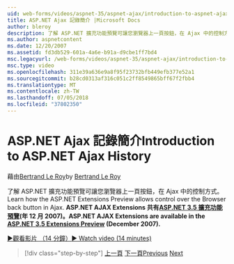 ```yaml
---
uid: web-forms/videos/aspnet-35/aspnet-ajax/introduction-to-aspnet-ajax-history
title: ASP.NET Ajax 記錄簡介 |Microsoft Docs
author: bleroy
description: 了解 ASP.NET 擴充功能預覽可讓您瀏覽器上一頁按鈕，在 Ajax 中的控制方式。 ASP.NET AJAX 擴充功能可在 ASP.NET 3.5 Extens...
ms.author: aspnetcontent
ms.date: 12/20/2007
ms.assetid: fd3db529-601a-4a6e-b91a-d9cbe1ff7bd4
msc.legacyurl: /web-forms/videos/aspnet-35/aspnet-ajax/introduction-to-aspnet-ajax-history
msc.type: video
ms.openlocfilehash: 311e39a636e9a8f95f23732bfb449efb377e52a1
ms.sourcegitcommit: b28cd0313af316c051c2ff8549865bff67f2fbb4
ms.translationtype: MT
ms.contentlocale: zh-TW
ms.lasthandoff: 07/05/2018
ms.locfileid: "37802350"
---
```

<a name="introduction-to-aspnet-ajax-history"></a><span data-ttu-id="3b5d8-104">ASP.NET Ajax 記錄簡介</span><span class="sxs-lookup"><span data-stu-id="3b5d8-104">Introduction to ASP.NET Ajax History</span></span>
====================
<span data-ttu-id="3b5d8-105">藉由[Bertrand Le Roy](https://github.com/bleroy)</span><span class="sxs-lookup"><span data-stu-id="3b5d8-105">by [Bertrand Le Roy](https://github.com/bleroy)</span></span>

<span data-ttu-id="3b5d8-106">了解 ASP.NET 擴充功能預覽可讓您瀏覽器上一頁按鈕，在 Ajax 中的控制方式。</span><span class="sxs-lookup"><span data-stu-id="3b5d8-106">Learn how the ASP.NET Extensions Preview allows control over the Browser back button in Ajax.</span></span> <span data-ttu-id="3b5d8-107">**ASP.NET AJAX Extensions 共有[ASP.NET 3.5 擴充功能預覽](https://www.asp.net/downloads/35-sp1#find)(年 12 月 2007)。**</span><span class="sxs-lookup"><span data-stu-id="3b5d8-107">**ASP.NET AJAX Extensions are available in the [ASP.NET 3.5 Extensions Preview](https://www.asp.net/downloads/35-sp1#find) (December 2007).**</span></span>

[<span data-ttu-id="3b5d8-108">&#9654;觀看影片 （14 分鐘）</span><span class="sxs-lookup"><span data-stu-id="3b5d8-108">&#9654; Watch video (14 minutes)</span></span>](https://channel9.msdn.com/Blogs/ASP-NET-Site-Videos/introduction-to-aspnet-ajax-history)

> [!div class="step-by-step"]
> <span data-ttu-id="3b5d8-109">[上一頁](adonet-data-services-with-aspnet-ajax-support.md)
> [下一頁](using-script-combining-to-improve-ajax-performance.md)</span><span class="sxs-lookup"><span data-stu-id="3b5d8-109">[Previous](adonet-data-services-with-aspnet-ajax-support.md)
[Next](using-script-combining-to-improve-ajax-performance.md)</span></span>
